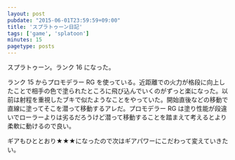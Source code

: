 ```yaml
---
layout: post
pubdate: "2015-06-01T23:59:59+09:00"
title: 'スプラトゥーン日記'
tags: ['game', 'splatoon']
minutes: 15
pagetype: posts
---
```

スプラトゥーン。ランク 16 になった。

ランク 15 からプロモデラー RG を使っている。近距離での火力が格段に向上したことで相手の色で塗られたところに飛び込んでいくのがずっと楽になった。以前は射程を重視したブキで似たようなことをやっていた。開始直後などの移動で直線に塗ってそこを潜って移動するアレだ。プロモデラー RG は塗り性能が段違いでローラーよりは劣るだろうけど潜って移動することを踏まえて考えるとより柔軟に動けるので良い。

ギアもひととおり★★★になったので次はギアパワーにこだわって変えていきたい。
